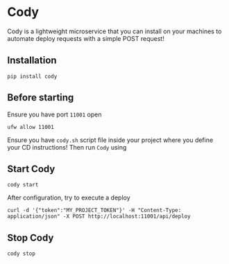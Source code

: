 # Cody

Cody is a lightweight microservice that you can install on your machines to automate deploy requests with a simple POST request!

## Installation

    pip install cody

## Before starting

Ensure you have port `11001` open

    ufw allow 11001

Ensure you have `cody.sh` script file inside your project where you define your CD instructions! Then run `Cody` using

## Start Cody

    cody start

After configuration, try to execute a deploy

    curl -d '{"token":"MY_PROJECT_TOKEN"}' -H "Content-Type: application/json" -X POST http://localhost:11001/api/deploy

## Stop Cody

    cody stop
